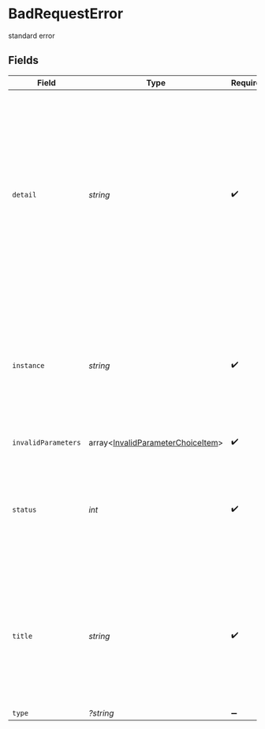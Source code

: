 # BadRequestError

standard error


## Fields

| Field                                                                                                                                                                                                                                                                        | Type                                                                                                                                                                                                                                                                         | Required                                                                                                                                                                                                                                                                     | Description                                                                                                                                                                                                                                                                  |
| ---------------------------------------------------------------------------------------------------------------------------------------------------------------------------------------------------------------------------------------------------------------------------- | ---------------------------------------------------------------------------------------------------------------------------------------------------------------------------------------------------------------------------------------------------------------------------- | ---------------------------------------------------------------------------------------------------------------------------------------------------------------------------------------------------------------------------------------------------------------------------- | ---------------------------------------------------------------------------------------------------------------------------------------------------------------------------------------------------------------------------------------------------------------------------- |
| `detail`                                                                                                                                                                                                                                                                     | *string*                                                                                                                                                                                                                                                                     | :heavy_check_mark:                                                                                                                                                                                                                                                           | A human readable explanation specific to this occurence of the problem.<br/>This field may contain request/entity data to help the user understand<br/>what went wrong. Enclose variable values in square brackets. Should be<br/>provided as "Sentence case" for direct use in the UI.<br/> |
| `instance`                                                                                                                                                                                                                                                                   | *string*                                                                                                                                                                                                                                                                     | :heavy_check_mark:                                                                                                                                                                                                                                                           | Used to return the correlation ID back to the user, in the format<br/>kong:trace:<correlation_id>. This helps us find the relevant logs<br/>when a customer reports an issue.<br/>                                                                                           |
| `invalidParameters`                                                                                                                                                                                                                                                          | array<[InvalidParameterChoiceItem](../../models/shared/InvalidParameterChoiceItem.md)>                                                                                                                                                                                       | :heavy_check_mark:                                                                                                                                                                                                                                                           | invalid parameters                                                                                                                                                                                                                                                           |
| `status`                                                                                                                                                                                                                                                                     | *int*                                                                                                                                                                                                                                                                        | :heavy_check_mark:                                                                                                                                                                                                                                                           | The HTTP status code of the error. Useful when passing the response<br/>body to child properties in a frontend UI. Must be returned as an integer.<br/>                                                                                                                      |
| `title`                                                                                                                                                                                                                                                                      | *string*                                                                                                                                                                                                                                                                     | :heavy_check_mark:                                                                                                                                                                                                                                                           | A short, human-readable summary of the problem. It should not<br/>change between occurences of a problem, except for localization.<br/>Should be provided as "Sentence case" for direct use in the UI.<br/>                                                                  |
| `type`                                                                                                                                                                                                                                                                       | *?string*                                                                                                                                                                                                                                                                    | :heavy_minus_sign:                                                                                                                                                                                                                                                           | The error type.                                                                                                                                                                                                                                                              |